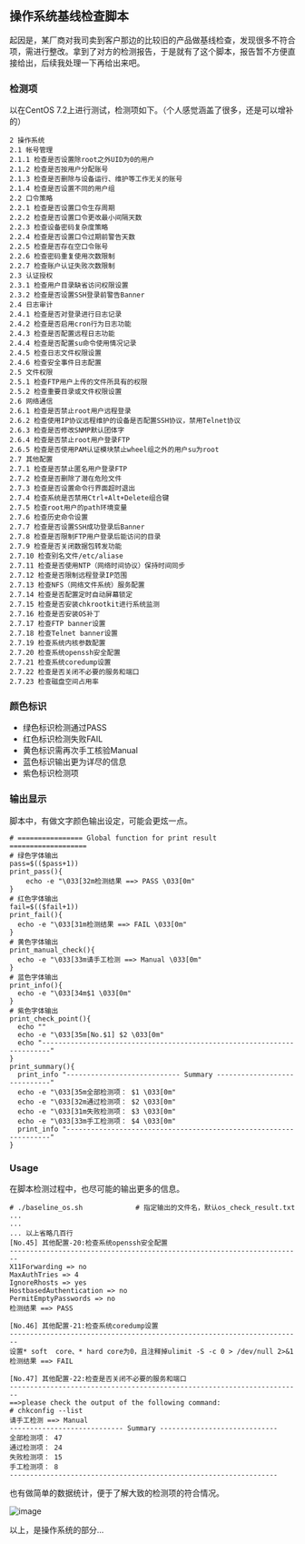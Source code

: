 ## 操作系统基线检查脚本

起因是，某厂商对我司卖到客户那边的比较旧的产品做基线检查，发现很多不符合项，需进行整改。拿到了对方的检测报告，于是就有了这个脚本，报告暂不方便直接给出，后续我处理一下再给出来吧。

### 检测项

以在CentOS 7.2上进行测试，检测项如下。（个人感觉涵盖了很多，还是可以增补的）

```
2 操作系统
2.1 帐号管理
2.1.1 检查是否设置除root之外UID为0的用户
2.1.2 检查是否按用户分配账号
2.1.3 检查是否删除与设备运行、维护等工作无关的账号
2.1.4 检查是否设置不同的用户组
2.2 口令策略
2.2.1 检查是否设置口令生存周期
2.2.2 检查是否设置口令更改最小间隔天数
2.2.3 检查设备密码复杂度策略
2.2.4 检查是否设置口令过期前警告天数
2.2.5 检查是否存在空口令账号
2.2.6 检查密码重复使用次数限制
2.2.7 检查账户认证失败次数限制
2.3 认证授权
2.3.1 检查用户目录缺省访问权限设置
2.3.2 检查是否设置SSH登录前警告Banner
2.4 日志审计
2.4.1 检查是否对登录进行日志记录
2.4.2 检查是否启用cron行为日志功能
2.4.3 检查是否配置远程日志功能
2.4.4 检查是否配置su命令使用情况记录
2.4.5 检查日志文件权限设置
2.4.6 检查安全事件日志配置
2.5 文件权限
2.5.1 检查FTP用户上传的文件所具有的权限
2.5.2 检查重要目录或文件权限设置
2.6 网络通信
2.6.1 检查是否禁止root用户远程登录
2.6.2 检查使用IP协议远程维护的设备是否配置SSH协议，禁用Telnet协议
2.6.3 检查是否修改SNMP默认团体字
2.6.4 检查是否禁止root用户登录FTP
2.6.5 检查是否使用PAM认证模块禁止wheel组之外的用户su为root	
2.7 其他配置
2.7.1 检查是否禁止匿名用户登录FTP	
2.7.2 检查是否删除了潜在危险文件
2.7.3 检查是否设置命令行界面超时退出
2.7.4 检查系统是否禁用Ctrl+Alt+Delete组合键
2.7.5 检查root用户的path环境变量
2.7.6 检查历史命令设置
2.7.7 检查是否设置SSH成功登录后Banner
2.7.8 检查是否限制FTP用户登录后能访问的目录
2.7.9 检查是否关闭数据包转发功能
2.7.10 检查别名文件/etc/aliase
2.7.11 检查是否使用NTP（网络时间协议）保持时间同步
2.7.12 检查是否限制远程登录IP范围
2.7.13 检查NFS（网络文件系统）服务配置
2.7.14 检查是否配置定时自动屏幕锁定
2.7.15 检查是否安装chkrootkit进行系统监测
2.7.16 检查是否安装OS补丁
2.7.17 检查FTP banner设置
2.7.18 检查Telnet banner设置
2.7.19 检查系统内核参数配置
2.7.20 检查系统openssh安全配置
2.7.21 检查系统coredump设置
2.7.22 检查是否关闭不必要的服务和端口
2.7.23 检查磁盘空间占用率
```

### 颜色标识

* 绿色标识检测通过PASS
* 红色标识检测失败FAIL
* 黄色标识需再次手工核验Manual
* 蓝色标识输出更为详尽的信息
* 紫色标识检测项


### 输出显示
脚本中，有做文字颜色输出设定，可能会更炫一点。
```
# ================ Global function for print result ===================
# 绿色字体输出
pass=$(($pass+1))
print_pass(){
    echo -e "\033[32m检测结果 ==> PASS \033[0m"
}
# 红色字体输出
fail=$(($fail+1))
print_fail(){
  echo -e "\033[31m检测结果 ==> FAIL \033[0m"
}
# 黄色字体输出
print_manual_check(){
  echo -e "\033[33m请手工检测 ==> Manual \033[0m"
}
# 蓝色字体输出
print_info(){
  echo -e "\033[34m$1 \033[0m"
}
# 紫色字体输出
print_check_point(){
  echo ""
  echo -e "\033[35m[No.$1] $2 \033[0m"
  echo "------------------------------------------------------------------------"
}
print_summary(){
  print_info "---------------------------- Summary -----------------------------"
  echo -e "\033[35m全部检测项： $1 \033[0m"
  echo -e "\033[32m通过检测项： $2 \033[0m"
  echo -e "\033[31m失败检测项： $3 \033[0m"
  echo -e "\033[33m手工检测项： $4 \033[0m"
  print_info "------------------------------------------------------------------"
}
```

### Usage
在脚本检测过程中，也尽可能的输出更多的信息。
```
# ./baseline_os.sh             # 指定输出的文件名，默认os_check_result.txt
...
...
... 以上省略几百行
[No.45] 其他配置-20:检查系统openssh安全配置 
------------------------------------------------------------------------
X11Forwarding => no 
MaxAuthTries => 4 
IgnoreRhosts => yes 
HostbasedAuthentication => no 
PermitEmptyPasswords => no 
检测结果 ==> PASS 

[No.46] 其他配置-21:检查系统coredump设置 
------------------------------------------------------------------------
设置* soft  core、* hard core为0，且注释掉ulimit -S -c 0 > /dev/null 2>&1 
检测结果 ==> FAIL 

[No.47] 其他配置-22:检查是否关闭不必要的服务和端口 
------------------------------------------------------------------------
==>please check the output of the following command:  
# chkconfig --list 
请手工检测 ==> Manual 
---------------------------- Summary ----------------------------- 
全部检测项： 47 
通过检测项： 24 
失败检测项： 15 
手工检测项： 8 
------------------------------------------------------------------ 

```
也有做简单的数据统计，便于了解大致的检测项的符合情况。

![image](https://github.com/starnightcyber/Miscellaneous/blob/master/%E5%9F%BA%E7%BA%BF%E6%A3%80%E6%9F%A5%26%E5%8A%A0%E5%9B%BA/os_output.png)

以上，是操作系统的部分...
